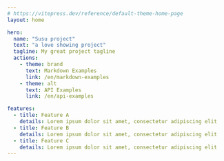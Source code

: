 ```yaml
---
# https://vitepress.dev/reference/default-theme-home-page
layout: home

hero:
  name: "Susu project"
  text: "a love showing project"
  tagline: My great project tagline
  actions:
    - theme: brand
      text: Markdown Examples
      link: /en/markdown-examples
    - theme: alt
      text: API Examples
      link: /en/api-examples

features:
  - title: Feature A
    details: Lorem ipsum dolor sit amet, consectetur adipiscing elit
  - title: Feature B
    details: Lorem ipsum dolor sit amet, consectetur adipiscing elit
  - title: Feature C
    details: Lorem ipsum dolor sit amet, consectetur adipiscing elit
---
```


